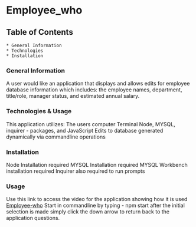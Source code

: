 # Employee_who

## Table of Contents
    * General Information
    * Technologies
    * Installation

### General Information
A user would like an application that displays and allows edits for employee database information which includes: the employee names, department, title/role, manager status, and estimated annual salary.
 

### Technologies & Usage
This application utilizes:
    The users computer Terminal
    Node, MYSQL, inquirer - packages, and JavaScript
    Edits to database generated dynamically via commandline operations

### Installation
Node Installation required
MYSQL Installation required
MYSQL Workbench installation required
Inquirer also required to run prompts

### Usage
Use this link to access the video for the application showing how it is used [Employee-who](https://drive.google.com/file/d/1M5RoxVBGdIBQCWt2id0vwQpbzL9fU-Zo/view?usp=sharing)
Start in commandline by typing - npm start after the initial selection is made simply click the down arrow to return back to the application questions.
